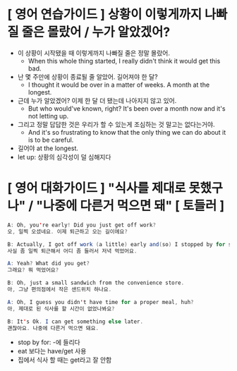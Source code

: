 # [ 영어 연습가이드 ] 상황이 이렇게까지 나빠질 줄은 몰랐어 / 누가 알았겠어?
* 이 상황이 시작됐을 때 이렇게까지 나빠질 줄은 정말 몰랐어. 
  * When this whole thing started, I really didn't think it would get this bad.
* 난 몇 주만에 상황이 종료될 줄 알았어. 길어져야 한 달? 
  *  I thought it would be over in a matter of weeks. A month at the longest. 
* 근데 누가 알았겠어? 이제 한 달 더 됐는데 나아지지 않고 있어. 
  * But who would've known, right? It's been over a month now and it's not letting up.
* 그리고 정말 답답한 것은 우리가 할 수 있는게 조심하는 것 말고는 없다는거야.
  * And it's so frustrating to know that the only thing we can do about it is to be careful.
* 길어야 at the longest. 
* let up: 상황의 심각성이 덜 심해지다


# [ 영어 대화가이드 ] "식사를 제대로 못했구나" / "나중에 다른거 먹으면 돼" [ 토들러 ]
```java
A: Oh, you're early! Did you just get off work?
오, 일찍 오셨네요. 이제 퇴근하고 오는 길이에요?

B: Actually, I got off work (a little) early and(so) I stopped by for some dinner.
사실 좀 일찍 퇴근해서 어디 좀 들러서 저녁 먹었어요.

A: Yeah? What did you get?
그래요? 뭐 먹었어요?

B: Oh, just a small sandwich from the convenience store.
아, 그냥 편의점에서 작은 샌드위치 하나요.

A: Oh, I guess you didn't have time for a proper meal, huh?
아, 제대로 된 식사를 할 시간이 없었나봐요?

B: It's Ok. I can get something else later.
괜찮아요. 나중에 다른거 먹으면 돼요.
```
* stop by for: -에 들리다
* eat 보다는 have/get 사용
 * 집에서 식사 할 때는 get라고 잘 안함
